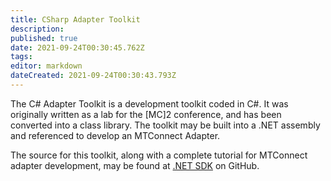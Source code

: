 ```yaml
---
title: CSharp Adapter Toolkit
description: 
published: true
date: 2021-09-24T00:30:45.762Z
tags: 
editor: markdown
dateCreated: 2021-09-24T00:30:43.793Z
---
```


The C\# Adapter Toolkit is a development toolkit coded in C\#. It was
originally written as a lab for the \[MC\]2 conference, and has been
converted into a class library. The toolkit may be built into a .NET
assembly and referenced to develop an MTConnect Adapter.

The source for this toolkit, along with a complete tutorial for
MTConnect adapter development, may be found at [.NET
SDK](https://github.com/mtconnect/dot_net_sdk) on GitHub.